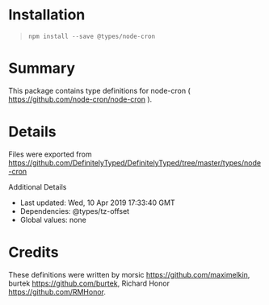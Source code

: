 # Installation
> `npm install --save @types/node-cron`

# Summary
This package contains type definitions for node-cron ( https://github.com/node-cron/node-cron ).

# Details
Files were exported from https://github.com/DefinitelyTyped/DefinitelyTyped/tree/master/types/node-cron

Additional Details
 * Last updated: Wed, 10 Apr 2019 17:33:40 GMT
 * Dependencies: @types/tz-offset
 * Global values: none

# Credits
These definitions were written by morsic <https://github.com/maximelkin>, burtek <https://github.com/burtek>, Richard Honor <https://github.com/RMHonor>.
